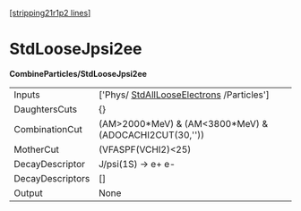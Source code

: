 [[stripping21r1p2 lines]](./stripping21r1p2-commonparticles)

# StdLooseJpsi2ee

**CombineParticles/StdLooseJpsi2ee**

|                  |                                                                                       |
|------------------|---------------------------------------------------------------------------------------|
| Inputs           | ['Phys/ [StdAllLooseElectrons](./stripping21r1p2-stdalllooseelectrons) /Particles'] |
| DaughtersCuts    | {}                                                                                    |
| CombinationCut   | (AM\>2000\*MeV) & (AM\<3800\*MeV) & (ADOCACHI2CUT(30,''))                             |
| MotherCut        | (VFASPF(VCHI2)\<25)                                                                   |
| DecayDescriptor  | J/psi(1S) -\> e+ e-                                                                   |
| DecayDescriptors | []                                                                                  |
| Output           | None                                                                                  |

